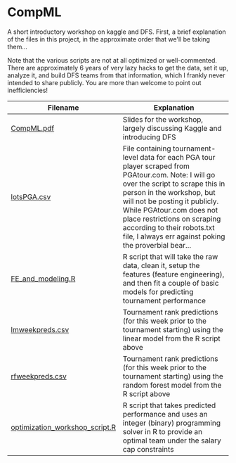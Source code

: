 # CompML
A short introductory workshop on kaggle and DFS. First, a brief explanation of the files in this project, in the approximate order that we'll be taking them...

Note that the various scripts are not at all optimized or well-commented. There are approximately 6 years of very lazy hacks to get the data, set it up, analyze it, and build DFS teams from that information, which I frankly never intended to share publicly. You are more than welcome to point out inefficiencies!


|Filename |Explanation |
|-------|-------|
|[CompML.pdf](CompML.pdf)  | Slides for the workshop, largely discussing Kaggle and introducing DFS |
|[lotsPGA.csv](lotsPGA.csv)| File containing tournament-level data for each PGA tour player scraped from PGAtour.com. Note: I will go over the script to scrape this in person in the workshop, but will not be posting it publicly. While PGAtour.com does not place restrictions on scraping according to their robots.txt file, I always err against poking the proverbial bear... |
|[FE_and_modeling.R](FE_and_modeling.R)| R script that will take the raw data, clean it, setup the features (feature engineering), and then fit a couple of basic models for predicting tournament performance |
|[lmweekpreds.csv](lmweekpreds.csv)| Tournament rank predictions (for this week prior to the tournament starting) using the linear model from the R script above |
|[rfweekpreds.csv](lmweekpreds.csv)| Tournament rank predictions (for this week prior to the tournament starting) using the random forest model from the R script above |
|[optimization_workshop_script.R](optimization_workshop_script.R)| R script that takes predicted performance and uses an integer (binary) programming solver in R to provide an optimal team under the salary cap constraints|
